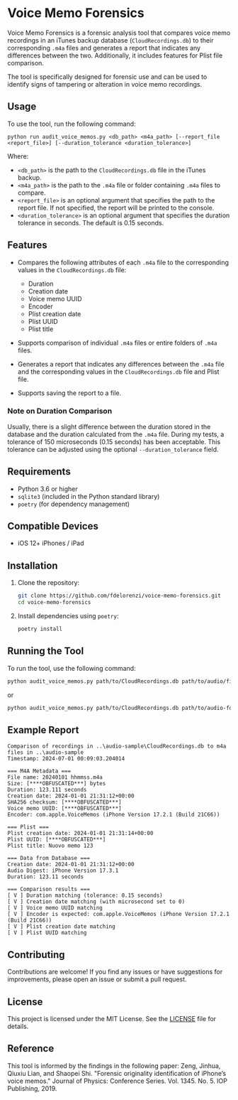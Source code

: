 
# Voice Memo Forensics

Voice Memo Forensics is a forensic analysis tool that compares voice memo recordings in an iTunes backup database (`CloudRecordings.db`) to their corresponding `.m4a` files and generates a report that indicates any differences between the two. Additionally, it includes features for Plist file comparison.

The tool is specifically designed for forensic use and can be used to identify signs of tampering or alteration in voice memo recordings.

## Usage

To use the tool, run the following command:

```
python run audit_voice_memos.py <db_path> <m4a_path> [--report_file <report_file>] [--duration_tolerance <duration_tolerance>]
```

Where:

- `<db_path>` is the path to the `CloudRecordings.db` file in the iTunes backup.
- `<m4a_path>` is the path to the `.m4a` file or folder containing `.m4a` files to compare.
- `<report_file>` is an optional argument that specifies the path to the report file. If not specified, the report will be printed to the console.
- `<duration_tolerance>` is an optional argument that specifies the duration tolerance in seconds. The default is 0.15 seconds.

## Features

- Compares the following attributes of each `.m4a` file to the corresponding values in the `CloudRecordings.db` file:
  - Duration
  - Creation date
  - Voice memo UUID
  - Encoder
  - Plist creation date
  - Plist UUID
  - Plist title

- Supports comparison of individual `.m4a` files or entire folders of `.m4a` files.
- Generates a report that indicates any differences between the `.m4a` file and the corresponding values in the `CloudRecordings.db` file and Plist file.
- Supports saving the report to a file.

### Note on Duration Comparison

Usually, there is a slight difference between the duration stored in the database and the duration calculated from the `.m4a` file. During my tests, a tolerance of 150 microseconds (0.15 seconds) has been acceptable. This tolerance can be adjusted using the optional `--duration_tolerance` field.

## Requirements

- Python 3.6 or higher
- `sqlite3` (included in the Python standard library)
- `poetry` (for dependency management)

## Compatible Devices
- iOS 12+ iPhones / iPad

## Installation

1. Clone the repository:
    ```sh
    git clone https://github.com/fdelorenzi/voice-memo-forensics.git
    cd voice-memo-forensics
    ```

2. Install dependencies using `poetry`:
    ```sh
    poetry install
    ```

## Running the Tool

To run the tool, use the following command:
```sh
python audit_voice_memos.py path/to/CloudRecordings.db path/to/audio/file(s).mp4 --report_file report-name.txt ì
```

or

```sh
python audit_voice_memos.py path/to/CloudRecordings.db path/to/audio-folder --report_file report-name.txt ìì
```

## Example Report
```plaintext
Comparison of recordings in ..\audio-sample\CloudRecordings.db to m4a files in ..\audio-sample
Timestamp: 2024-07-01 00:09:03.204014

=== M4A Metadata ===
File name: 20240101 hhmmss.m4a
Size: [****OBFUSCATED***] bytes
Duration: 123.111 seconds
Creation date: 2024-01-01 21:31:12+00:00
SHA256 checksum: [****OBFUSCATED***]
Voice memo UUID: [****OBFUSCATED***]
Encoder: com.apple.VoiceMemos (iPhone Version 17.2.1 (Build 21C66))

=== Plist ===
Plist creation date: 2024-01-01 21:31:14+00:00
Plist UUID: [****OBFUSCATED***]
Plist title: Nuovo memo 123

=== Data from Database ===
Creation date: 2024-01-01 21:31:12+00:00
Audio Digest: iPhone Version 17.3.1
Duration: 123.11 seconds

=== Comparison results ===
[ V ] Duration matching (tolerance: 0.15 seconds)
[ V ] Creation date matching (with microsecond set to 0)
[ V ] Voice memo UUID matching
[ V ] Encoder is expected: com.apple.VoiceMemos (iPhone Version 17.2.1 (Build 21C66))
[ V ] Plist creation date matching
[ V ] Plist UUID matching
```

## Contributing

Contributions are welcome! If you find any issues or have suggestions for improvements, please open an issue or submit a pull request.

## License

This project is licensed under the MIT License. See the [LICENSE](LICENSE) file for details.

## Reference

This tool is informed by the findings in the following paper:
Zeng, Jinhua, Qiuxiu Lian, and Shaopei Shi. "Forensic originality identification of iPhone’s voice memos." Journal of Physics: Conference Series. Vol. 1345. No. 5. IOP Publishing, 2019.
